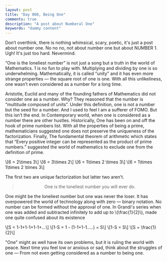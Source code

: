 ```yaml
---
layout: post
title: "Day 008, Being One"
comments: true
description: "A post about Numberal One"
keywords: "dummy content"
---
```


Don’t overthink, there is nothing whimsical, scary, poetic, it's just a post about number one. No no no, not about number one but about NUMBER 1. Ugh! It's just too hard. Nevermind.

“One is the loneliest number” is not just a song but a truth in the world of Mathematics. 1 is no fun to play with. Multiplying and dividing by one is so underwhelming. Mathematically, it is called “unity” and it has even more strange properties — the square root of one is one. With all this unlikeliness, one wasn’t even considered as a number for a long time.

Aristotle, Euclid and many of the founding fathers of Mathematics did not consider one as a number. Why? They reasoned that the number is “multitude composed of units”. Under this definition, one is not a number but the seed for a number. And I used to feel I am a sufferer of FOMO. But this isn’t the end. In Contemporary world, when one is considered as a number there are other hustles. Historically, One has been on and off the hook of prime numbers list. With all the properties of being a prime, mathematicians suggested one does not preserve the uniqueness of the factorization. Finally, The fundamental theorem of arithmetic which states that “Every positive integer can be represented as the product of prime numbers.” suggested the world of mathematics to exclude one from the definition of prime.

\\[6 = 2\times 3\\]
\\[6 = 3\times 2\\]
\\[6 = 1\times 2 \times 3\\]
\\[6 = 1\times 1\times 2 \times 3\\]

The first two are unique factorization but latter two aren't.  

><center>One is the loneliest number you will ever do.</center>

One might be the loneliest number but one was never the loser. It has overpowered the world of technology along with zero —  binary notation. No number can be formed without the approval of one. In Grandi's series when one was added and subtracted infinitely to add up to \\(\frac{1}{2}\\), made one quite confused about its existence

\\[S = 1-1+1-1+1-1+...\\]
\\[1-S = 1 - (1-1+1-1…..) = S\\]
\\[1-S = S\\]
\\[S = \frac{1}{2}\\]


"One" might as well have its own problems, but it is ruling the world with peace. Next time you feel low or anxious or sad, think about the struggles of one — From not even getting considered as a number to being one.
